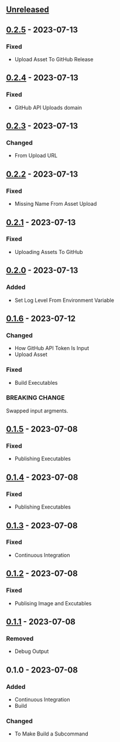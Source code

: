 <a name="unreleased"></a>
## [Unreleased]


<a name="0.2.5"></a>
## [0.2.5] - 2023-07-13
### Fixed
- Upload Asset To GitHub Release


<a name="0.2.4"></a>
## [0.2.4] - 2023-07-13
### Fixed
- GitHub API Uploads domain


<a name="0.2.3"></a>
## [0.2.3] - 2023-07-13
### Changed
- From Upload URL


<a name="0.2.2"></a>
## [0.2.2] - 2023-07-13
### Fixed
- Missing Name From Asset Upload


<a name="0.2.1"></a>
## [0.2.1] - 2023-07-13
### Fixed
- Uploading Assets To GitHub


<a name="0.2.0"></a>
## [0.2.0] - 2023-07-13
### Added
- Set Log Level From Environment Variable


<a name="0.1.6"></a>
## [0.1.6] - 2023-07-12
### Changed
- How GitHub API Token Is Input
- Upload Asset

### Fixed
- Build Executables

### BREAKING CHANGE

Swapped input argments.


<a name="0.1.5"></a>
## [0.1.5] - 2023-07-08
### Fixed
- Publishing Executables


<a name="0.1.4"></a>
## [0.1.4] - 2023-07-08
### Fixed
- Publishing Executables


<a name="0.1.3"></a>
## [0.1.3] - 2023-07-08
### Fixed
- Continuous Integration


<a name="0.1.2"></a>
## [0.1.2] - 2023-07-08
### Fixed
- Publising Image and Excutables


<a name="0.1.1"></a>
## [0.1.1] - 2023-07-08
### Removed
- Debug Output


<a name="0.1.0"></a>
## 0.1.0 - 2023-07-08
### Added
- Continuous Integration
- Build

### Changed
- To Make Build a Subcommand


[Unreleased]: https://github.com/kohirens/go-get-latest/compare/0.2.5...HEAD
[0.2.5]: https://github.com/kohirens/go-get-latest/compare/0.2.4...0.2.5
[0.2.4]: https://github.com/kohirens/go-get-latest/compare/0.2.3...0.2.4
[0.2.3]: https://github.com/kohirens/go-get-latest/compare/0.2.2...0.2.3
[0.2.2]: https://github.com/kohirens/go-get-latest/compare/0.2.1...0.2.2
[0.2.1]: https://github.com/kohirens/go-get-latest/compare/0.2.0...0.2.1
[0.2.0]: https://github.com/kohirens/go-get-latest/compare/0.1.6...0.2.0
[0.1.6]: https://github.com/kohirens/go-get-latest/compare/0.1.5...0.1.6
[0.1.5]: https://github.com/kohirens/go-get-latest/compare/0.1.4...0.1.5
[0.1.4]: https://github.com/kohirens/go-get-latest/compare/0.1.3...0.1.4
[0.1.3]: https://github.com/kohirens/go-get-latest/compare/0.1.2...0.1.3
[0.1.2]: https://github.com/kohirens/go-get-latest/compare/0.1.1...0.1.2
[0.1.1]: https://github.com/kohirens/go-get-latest/compare/0.1.0...0.1.1

